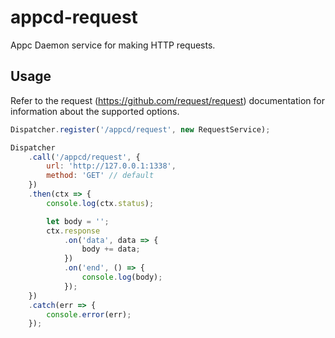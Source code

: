 # appcd-request

Appc Daemon service for making HTTP requests.

## Usage

Refer to the request (https://github.com/request/request) documentation for information about the
supported options.

```javascript
Dispatcher.register('/appcd/request', new RequestService);

Dispatcher
	.call('/appcd/request', {
		url: 'http://127.0.0.1:1338',
		method: 'GET' // default
	})
	.then(ctx => {
		console.log(ctx.status);

		let body = '';
		ctx.response
			.on('data', data => {
				body += data;
			})
			.on('end', () => {
				console.log(body);
			});
	})
	.catch(err => {
		console.error(err);
	});
```
